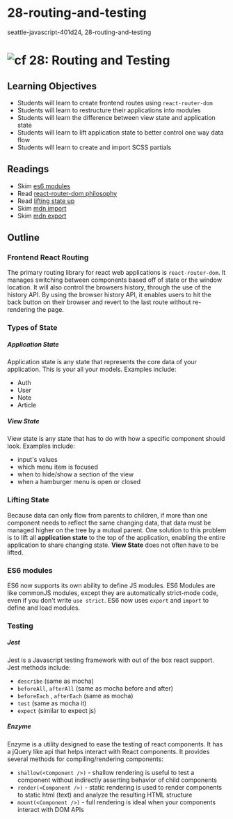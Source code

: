# 28-routing-and-testing
seattle-javascript-401d24, 28-routing-and-testing


![cf](http://i.imgur.com/7v5ASc8.png) 28: Routing and Testing
===

## Learning Objectives
* Students will learn to create frontend routes using `react-router-dom`
* Students will learn to restructure their applications into modules
* Students will learn the difference between view state and application state
* Students will learn to lift application state to better control one way data flow
* Students will learn to create and import SCSS partials

## Readings
* Skim [es6 modules](https://hacks.mozilla.org/2015/08/es6-in-depth-modules/)
* Read [react-router-dom philosophy](https://reacttraining.com/react-router/web/guides/philosophy)
* Read [lifting state up](https://facebook.github.io/react/docs/lifting-state-up.html)
* Skim [mdn import](https://developer.mozilla.org/en-US/docs/Web/JavaScript/Reference/Statements/import)
* Skim [mdn export](https://developer.mozilla.org/en-US/docs/Web/JavaScript/Reference/Statements/export)

## Outline

### Frontend React Routing
The primary routing library for react web applications is `react-router-dom`. It manages switching between components based off of state or the window location.  It will also control the browsers history, through the use of the history API. By using the browser history API, it enables users to hit the back button on their browser and revert to the last route without re-rendering the page.

### Types of State

##### Application State
Application state is any state that represents the core data of your application. This is your all your models. Examples include:  
* Auth
* User
* Note
* Article

##### View State
View state is any state that has to do with how a specific component should look. Examples include:  
* input's values
* which menu item is focused
* when to hide/show a section of the view
* when  a hamburger menu is open or closed

### Lifting State
Because data can only flow from parents to children, if more than one component needs to reflect the same changing data, that data must be managed higher on the tree by a mutual parent. One solution to this problem is to lift all **application state** to the top of the application, enabling the entire application to share changing state. **View State** does not often have to be lifted.

### ES6 modules
ES6 now supports its own ability to define JS modules. ES6 Modules are like commonJS modules, except they are automatically strict-mode code, even if you don't write `use strict`. ES6 now uses `export` and `import` to define and load modules.

### Testing

##### Jest
Jest is a Javascript testing framework with out of the box react support. Jest methods include:
* `describe` (same as mocha)
* `beforeAll`, `afterAll` (same as mocha before and after)
* `beforeEach` , `afterEach` (same as mocha)
* `test` (same as mocha it)
* `expect` (similar to expect js)

##### Enzyme
Enzyme is a utility designed to ease the testing of react components. It has a jQuery like api that helps interact with React components. It provides several methods for compiling/rendering components:
* `shallow(<Component />)` - shallow rendering is useful to test a component without indirectly asserting behavior of child components
* `render(<Component />)` - static rendering is used to render components to static html (text) and analyze the resulting HTML structure
* `mount(<Component />)` - full rendering is ideal when your components interact with DOM APIs